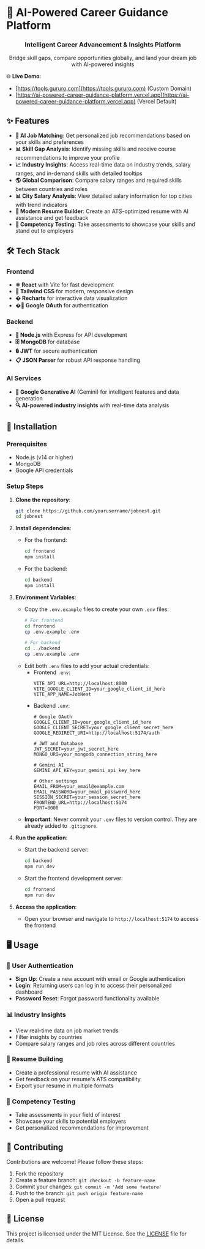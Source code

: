 # 🚀 AI-Powered Career Guidance Platform

<div align="center">
  <h3>Intelligent Career Advancement & Insights Platform</h3>
  <p>Bridge skill gaps, compare opportunities globally, and land your dream job with AI-powered insights</p>
</div>

🌐 **Live Demo**:  
- [https://tools.gururo.com](https://tools.gururo.com) (Custom Domain)  
- [https://ai-powered-career-guidance-platform.vercel.app](https://ai-powered-career-guidance-platform.vercel.app) (Vercel Default)

## ✨ Features

- **🤖 AI Job Matching**: Get personalized job recommendations based on your skills and preferences
- **📊 Skill Gap Analysis**: Identify missing skills and receive course recommendations to improve your profile
- **📈 Industry Insights**: Access real-time data on industry trends, salary ranges, and in-demand skills with detailed tooltips
- **🌎 Global Comparison**: Compare salary ranges and required skills between countries and roles
- **📊 City Salary Analysis**: View detailed salary information for top cities with trend indicators
- **📝 Modern Resume Builder**: Create an ATS-optimized resume with AI assistance and get feedback
- **🧠 Competency Testing**: Take assessments to showcase your skills and stand out to employers

## 🛠️ Tech Stack

### Frontend
- **⚛️ React** with Vite for fast development
- **🎨 Tailwind CSS** for modern, responsive design
- **� Recharts** for interactive data visualization
- **�🔐 Google OAuth** for authentication

### Backend
- **📡 Node.js** with Express for API development
- **🗄️ MongoDB** for database
- **🔒 JWT** for secure authentication
- **📋 JSON Parser** for robust API response handling

### AI Services
- **🧠 Google Generative AI** (Gemini) for intelligent features and data generation
- **🔍 AI-powered industry insights** with real-time data analysis

## 🚀 Installation

### Prerequisites
- Node.js (v14 or higher)
- MongoDB
- Google API credentials

### Setup Steps

1. **Clone the repository**:
   ```bash
   git clone https://github.com/yourusername/jobnest.git
   cd jobnest
   ```

2. **Install dependencies**:
   - For the frontend:
     ```bash
     cd frontend
     npm install
     ```
   - For the backend:
     ```bash
     cd backend
     npm install
     ```

3. **Environment Variables**:
   - Copy the `.env.example` files to create your own `.env` files:
     ```bash
     # For frontend
     cd frontend
     cp .env.example .env

     # For backend
     cd ../backend
     cp .env.example .env
     ```
   - Edit both `.env` files to add your actual credentials:
     - Frontend `.env`:
       ```
       VITE_API_URL=http://localhost:8000
       VITE_GOOGLE_CLIENT_ID=your_google_client_id_here
       VITE_APP_NAME=JobNest
       ```
     - Backend `.env`:
       ```
       # Google OAuth
       GOOGLE_CLIENT_ID=your_google_client_id_here
       GOOGLE_CLIENT_SECRET=your_google_client_secret_here
       GOOGLE_REDIRECT_URI=http://localhost:5174/auth

       # JWT and Database
       JWT_SECRET=your_jwt_secret_here
       MONGO_URI=your_mongodb_connection_string_here

       # Gemini AI
       GEMINI_API_KEY=your_gemini_api_key_here

       # Other settings
       EMAIL_FROM=your_email@example.com
       EMAIL_PASSWORD=your_email_password_here
       SESSION_SECRET=your_session_secret_here
       FRONTEND_URL=http://localhost:5174
       PORT=8000
       ```
   - **Important**: Never commit your `.env` files to version control. They are already added to `.gitignore`.

4. **Run the application**:
   - Start the backend server:
     ```bash
     cd backend
     npm run dev
     ```
   - Start the frontend development server:
     ```bash
     cd frontend
     npm run dev
     ```

5. **Access the application**:
   - Open your browser and navigate to `http://localhost:5174` to access the frontend

## 🖥️ Usage

### 👤 User Authentication
- **Sign Up**: Create a new account with email or Google authentication
- **Login**: Returning users can log in to access their personalized dashboard
- **Password Reset**: Forgot password functionality available

### 📊 Industry Insights
- View real-time data on job market trends
- Filter insights by countries
- Compare salary ranges and job roles across different countries


### 📝 Resume Building
- Create a professional resume with AI assistance
- Get feedback on your resume's ATS compatibility
- Export your resume in multiple formats

### 🧠 Competency Testing
- Take assessments in your field of interest
- Showcase your skills to potential employers
- Get personalized recommendations for improvement

## 🤝 Contributing

Contributions are welcome! Please follow these steps:

1. Fork the repository
2. Create a feature branch: `git checkout -b feature-name`
3. Commit your changes: `git commit -m 'Add some feature'`
4. Push to the branch: `git push origin feature-name`
5. Open a pull request

## 📄 License

This project is licensed under the MIT License. See the [LICENSE](LICENSE) file for details.


